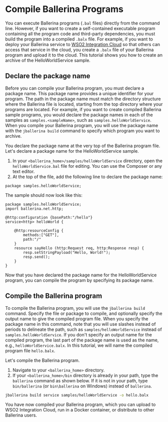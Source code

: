 # Compile Ballerina Programs

You can execute Ballerina programs (`.bal` files) directly from the command line. However, if you want to create a self-contained executable program containing all the program code and third-party dependencies, you must build the program into a compiled `.balx` file. For example, if you want to deploy your Ballerina service to [WSO2 Integration Cloud](http://wso2.com/integration/cloud/) so that others can access that service in the cloud, you create a `.balx` file of your Ballerina program and upload it to the cloud. This tutorial shows you how to create an archive of the HelloWorldService sample. 

## Declare the package name
Before you can compile your Ballerina program, you must declare a package name. This package name provides a unique identifier for your program. The path in the package name must match the directory structure where the Ballerina file is located, starting from the top directory where your programs are located. For example, if you want to create compiled Ballerina sample programs, you would declare the package names in each of the samples as `samples.<sampleName>`, such as `samples.helloWorldService`. When you compile your Ballerina program, you will use the package name with the `jballerina build` command to specify which program you want to archive.

You declare the package name at the very top of the Ballerina program file. Let's declare a package name for the HelloWorldService sample.

1. In your `<ballerina_home>/samples/helloWorldService` directory, open the `helloWorldService.bal` file for editing. You can use the Composer or any text editor.
1. At the top of the file, add the following line to declare the package name:

```Ballerina
package samples.helloWorldService;
```

The sample should now look like this:

```Ballerina
package samples.helloWorldService;
import ballerina.net.http;

@http:configuration {basePath:"/hello"}
service<http> helloWorld {

    @http:resourceConfig {
        methods:["GET"],
        path:"/"
    }
    resource sayHello (http:Request req, http:Response resp) {
        resp.setStringPayload("Hello, World!");
        resp.send();
    }
}
```
Now that you have declared the package name for the HelloWorldService program, you can compile the program by specifying its package name.

## Compile the Ballerina program
To compile the Ballerina program, you will use the `jballerina build` command. Specify the file or package to compile, and optionally specify the output name to give the compiled program file. When you specify the package name in this command, note that you will use slashes instead of periods to delineate the path, such as `samples/helloWorldService` instead of `samples.helloWorldService`. If you don't specify an output name for the compiled program, the last part of the package name is used as the name, e.g., `helloWorldService.balx`. In this tutorial, we will name the compiled program file `hello.balx`.

Let's compile the Ballerina program.

1. Navigate to your `<ballerina_home>` directory.
1. If your `<ballerina_home>/bin` directory is already in your path, type the `ballerina` command as shown below. If it is not in your path, type `bin/ballerina` (or `bin\ballerina` on Windows) instead of `ballerina`. 
 
  ```bash
  jballerina build service samples/helloWorldService -o hello.balx
  ```

You have now compiled your Ballerina program, which you can upload to WSO2 Integration Cloud, run in a Docker container, or distribute to other Ballerina users.
